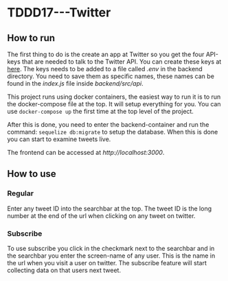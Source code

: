 # TDDD17---Twitter

## How to run

The first thing to do is the create an app at Twitter so you get the four API-keys that are needed to talk to the Twitter API. You can create these keys at [here](http://apps.twitter.com). The keys needs to be added to a file called _.env_ in the backend directory. You need to save them as specific names, these names can be found in the _index.js_ file inside _backend/src/api_.

This project runs using docker containers, the easiest way to run it is to run the docker-compose file at the top. It will setup everything for you. You can use `docker-compose up` the first time at the top level of the project.

After this is done, you need to enter the backend-container and run the command: `sequelize db:migrate` to setup the database. When this is done you can start to examine tweets live.

The frontend can be accessed at _http://localhost:3000_.

## How to use

### Regular

Enter any tweet ID into the searchbar at the top. The tweet ID is the long number at the end of the url when clicking on any tweet on twitter.

### Subscribe

To use subscribe you click in the checkmark next to the searchbar and in the searchbar you enter the screen-name of any user. This is the name in the url when you visit a user on twitter. The subscribe feature will start collecting data on that users next tweet.
